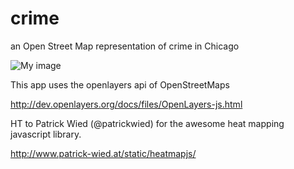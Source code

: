 crime
=====

an Open Street Map representation of crime in Chicago


![My image](fscofield.github.com/crime/blob/dev/screen-shot-heatmap.png)

This app uses the openlayers api of OpenStreetMaps

http://dev.openlayers.org/docs/files/OpenLayers-js.html

HT to Patrick Wied (@patrickwied) for the awesome heat mapping javascript library. 

http://www.patrick-wied.at/static/heatmapjs/



